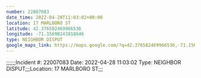 ```yaml
---
number: 22007083
date_time: 2022-04-28T11:03:02+00:00
location: 17 MARLBORO ST
latitude: 42.376582469966536
longitude: -71.15690243018646
type: NEIGHBOR DISPUT
google_maps_link: https://maps.google.com/?q=42.376582469966536,-71.15690243018646
---
```


;;;;;;Incident #: 22007083  Date: 2022-04-28 11:03:02   Type: NEIGHBOR DISPUT;;;Location: 17 MARLBORO ST;;;
